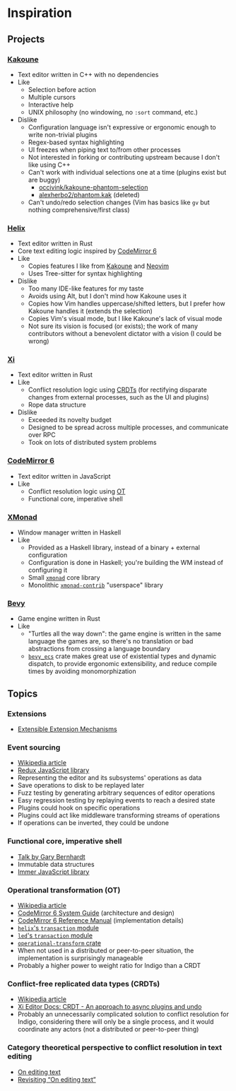 # Inspiration

## Projects

### [Kakoune][kakoune]

- Text editor written in C++ with no dependencies
- Like
  - Selection before action
  - Multiple cursors
  - Interactive help
  - UNIX philosophy (no windowing, no `:sort` command, etc.)
- Dislike
  - Configuration language isn't expressive or ergonomic enough to write
    non-trivial plugins
  - Regex-based syntax highlighting
  - UI freezes when piping text to/from other processes
  - Not interested in forking or contributing upstream because I don't like
    using C++
  - Can't work with individual selections one at a time (plugins exist but are
    buggy)
      - [occivink/kakoune-phantom-selection](https://github.com/occivink/kakoune-phantom-selection)
      - [alexherbo2/phantom.kak](https://web.archive.org/web/20200916163344/https://github.com/alexherbo2/phantom.kak) (deleted)
  - Can't undo/redo selection changes (Vim has basics like `gv` but nothing
    comprehensive/first class)

### [Helix](https://github.com/helix-editor/helix)

- Text editor written in Rust
- Core text editing logic inspired by [CodeMirror 6][codemirror6]
- Like
  - Copies features I like from [Kakoune][kakoune] and [Neovim](https://neovim.io/)
  - Uses Tree-sitter for syntax highlighting
- Dislike
  - Too many IDE-like features for my taste
  - Avoids using Alt, but I don't mind how Kakoune uses it
  - Copies how Vim handles uppercase/shifted letters, but I prefer how Kakoune
    handles it (extends the selection)
  - Copies Vim's visual mode, but I like Kakoune's lack of visual mode
  - Not sure its vision is focused (or exists); the work of many contributors
    without a benevolent dictator with a vision (I could be wrong)

### [Xi](https://github.com/xi-editor/xi-editor)

- Text editor written in Rust
- Like
  - Conflict resolution logic using [CRDTs][crdt] (for rectifying disparate
    changes from external processes, such as the UI and plugins)
  - Rope data structure
- Dislike
  - Exceeded its novelty budget 
  - Designed to be spread across multiple processes, and communicate over RPC
  - Took on lots of distributed system problems

### [CodeMirror 6][codemirror6]

- Text editor written in JavaScript
- Like
  - Conflict resolution logic using [OT][ot]
  - Functional core, imperative shell

### [XMonad](https://xmonad.org/)

- Window manager written in Haskell
- Like
  - Provided as a Haskell library, instead of a binary + external configuration
  - Configuration is done in Haskell; you're building the WM instead of
    configuring it
  - Small [`xmonad`](https://hackage.haskell.org/package/xmonad) core library
  - Monolithic [`xmonad-contrib`](https://hackage.haskell.org/package/xmonad-contrib) "userspace" library

### [Bevy](https://bevyengine.org/)

- Game engine written in Rust
- Like
  - "Turtles all the way down": the game engine is written in the same language
    the games are, so there's no translation or bad abstractions from crossing
    a language boundary
  - [`bevy_ecs`](https://lib.rs/crates/bevy_ecs) crate makes great use of
    existential types and dynamic dispatch, to provide ergonomic extensibility,
    and reduce compile times by avoiding monomorphization

## Topics

### Extensions

- [Extensible Extension Mechanisms](https://marijnhaverbeke.nl/blog/extensibility.html)

### Event sourcing

- [Wikipedia article](https://en.wikipedia.org/wiki/Domain-driven_design#Event_sourcing)
- [Redux JavaScript library](https://redux.js.org/)
- Representing the editor and its subsystems' operations as data
- Save operations to disk to be replayed later
- Fuzz testing by generating arbitrary sequences of editor operations
- Easy regression testing by replaying events to reach a desired state
- Plugins could hook on specific operations
- Plugins could act like middleware transforming streams of operations
- If operations can be inverted, they could be undone 

### Functional core, imperative shell

- [Talk by Gary Bernhardt](https://www.destroyallsoftware.com/screencasts/catalog/functional-core-imperative-shell)
- Immutable data structures
- [Immer JavaScript library](https://immerjs.github.io/immer/)

### Operational transformation (OT)

- [Wikipedia article][ot]
- [CodeMirror 6 System Guide](https://codemirror.net/6/docs/guide/) (architecture and design)
- [CodeMirror 6 Reference Manual](https://codemirror.net/6/docs/ref) (implementation details)
- [`helix`'s `transaction` module](https://github.com/helix-editor/helix/blob/master/helix-core/src/transaction.rs)
- [`led`'s `transaction` module](https://github.com/cessen/led/blob/master/sub_crates/backend/src/transaction.rs)
- [`operational-transform` crate](https://github.com/spebern/operational-transform-rs)
- When not used in a distributed or peer-to-peer situation, the implementation
  is surprisingly manageable
- Probably a higher power to weight ratio for Indigo than a CRDT

### Conflict-free replicated data types (CRDTs)

- [Wikipedia article][crdt]
- [Xi Editor Docs: CRDT - An approach to async plugins and undo](https://xi-editor.io/docs/crdt.html)
- Probably an unnecessarily complicated solution to conflict resolution for
  Indigo, considering there will only be a single process, and it would
  coordinate any actors (not a distributed or peer-to-peer thing)

### Category theoretical perspective to conflict resolution in text editing

- [On editing text](https://bosker.wordpress.com/2012/05/10/on-editing-text/)
- [Revisiting “On editing text”](https://bosker.wordpress.com/2014/06/19/revisiting-on-editing-text/)


[codemirror6]: https://codemirror.net/6/
[crdt]: https://en.wikipedia.org/wiki/Conflict-free_replicated_data_type
[kakoune]: https://github.com/mawww/kakoune
[ot]: https://en.wikipedia.org/wiki/Operational_transformation

